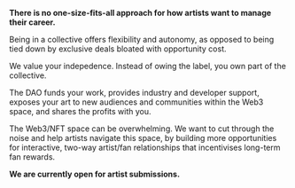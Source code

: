 **There is no one-size-fits-all approach for how artists want to manage their career.**

Being in a collective offers flexibility and autonomy, as opposed to being tied down by exclusive deals bloated with opportunity cost. 

We value your indepedence. Instead of owing the label, you own part of the collective.

The DAO funds your work, provides industry and developer support, exposes your art to new audiences and communities within the Web3 space, and shares the profits with you. 

The Web3/NFT space can be overwhelming. We want to cut through the noise and help artists navigate this space, by building more opportunities for interactive, two-way artist/fan relationships that incentivises long-term fan rewards. 

**We are currently open for artist submissions.**
